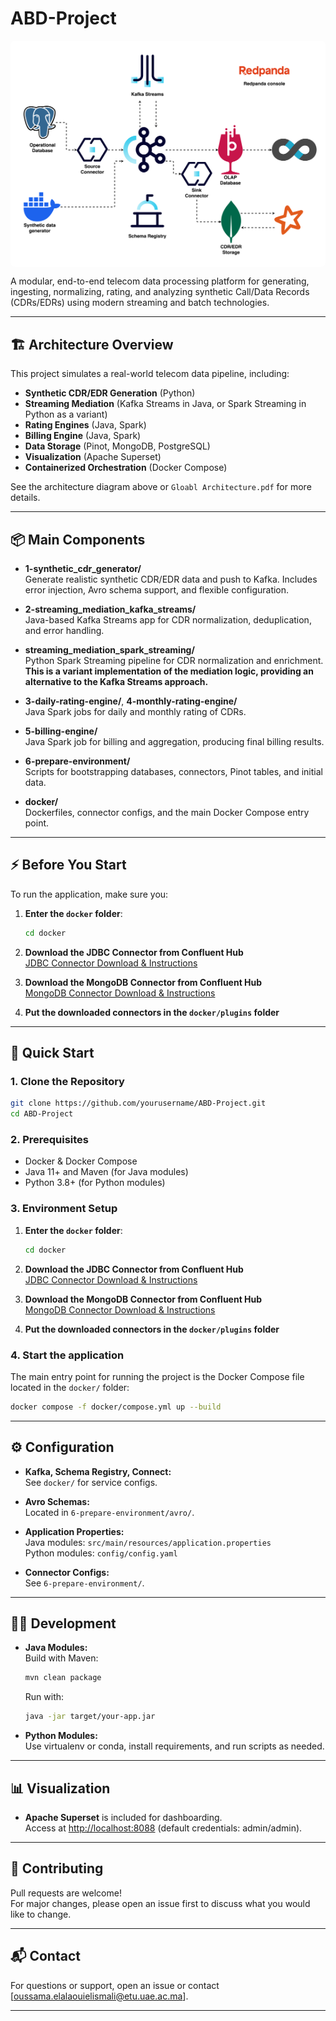 # ABD-Project

<div align="center" style="background: white; padding: 1em; border-radius: 8px;">
  <img src="./Global Architecture.svg" alt="Global Architecture Diagram" width="800"/>
</div>

A modular, end-to-end telecom data processing platform for generating, ingesting, normalizing, rating, and analyzing synthetic Call/Data Records (CDRs/EDRs) using modern streaming and batch technologies.

---

## 🏗️ Architecture Overview

This project simulates a real-world telecom data pipeline, including:

- **Synthetic CDR/EDR Generation** (Python)
- **Streaming Mediation** (Kafka Streams in Java, or Spark Streaming in Python as a variant)
- **Rating Engines** (Java, Spark)
- **Billing Engine** (Java, Spark)
- **Data Storage** (Pinot, MongoDB, PostgreSQL)
- **Visualization** (Apache Superset)
- **Containerized Orchestration** (Docker Compose)

See the architecture diagram above or `Gloabl Architecture.pdf` for more details.

---

## 📦 Main Components

- **1-synthetic_cdr_generator/**  
  Generate realistic synthetic CDR/EDR data and push to Kafka. Includes error injection, Avro schema support, and flexible configuration.

- **2-streaming_mediation_kafka_streams/**  
  Java-based Kafka Streams app for CDR normalization, deduplication, and error handling. 

- **streaming_mediation_spark_streaming/**  
  Python Spark Streaming pipeline for CDR normalization and enrichment. **This is a variant implementation of the mediation logic, providing an alternative to the Kafka Streams approach.**

- **3-daily-rating-engine/**, **4-monthly-rating-engine/**  
  Java Spark jobs for daily and monthly rating of CDRs.

- **5-billing-engine/**  
  Java Spark job for billing and aggregation, producing final billing results.

- **6-prepare-environment/**  
  Scripts for bootstrapping databases, connectors, Pinot tables, and initial data.

- **docker/**  
  Dockerfiles, connector configs, and the main Docker Compose entry point.

---

## ⚡️ Before You Start

To run the application, make sure you:

1. **Enter the `docker` folder**:
   ```bash
   cd docker
   ```
2. **Download the JDBC Connector from Confluent Hub**  
   [JDBC Connector Download & Instructions](https://www.confluent.io/hub/confluentinc/kafka-connect-jdbc)

3. **Download the MongoDB Connector from Confluent Hub**  
   [MongoDB Connector Download & Instructions](https://www.confluent.io/hub/mongodb/kafka-connect-mongodb)

4. **Put the downloaded connectors in the `docker/plugins` folder**

---

## 🚀 Quick Start

### 1. Clone the Repository

```bash
git clone https://github.com/yourusername/ABD-Project.git
cd ABD-Project
```

### 2. Prerequisites

- Docker & Docker Compose
- Java 11+ and Maven (for Java modules)
- Python 3.8+ (for Python modules)

### 3. Environment Setup

1. **Enter the `docker` folder**:
   ```bash
   cd docker
   ```
2. **Download the JDBC Connector from Confluent Hub**  
   [JDBC Connector Download & Instructions](https://www.confluent.io/hub/confluentinc/kafka-connect-jdbc)

3. **Download the MongoDB Connector from Confluent Hub**  
   [MongoDB Connector Download & Instructions](https://www.confluent.io/hub/mongodb/kafka-connect-mongodb)

4. **Put the downloaded connectors in the `docker/plugins` folder**

### 4. Start the application

The main entry point for running the project is the Docker Compose file located in the `docker/` folder:

```bash
docker compose -f docker/compose.yml up --build
```

---

## ⚙️ Configuration

- **Kafka, Schema Registry, Connect:**  
  See `docker/` for service configs.

- **Avro Schemas:**  
  Located in `6-prepare-environment/avro/`.

- **Application Properties:**  
  Java modules: `src/main/resources/application.properties`  
  Python modules: `config/config.yaml`

- **Connector Configs:**  
  See `6-prepare-environment/`.

---

## 🧑‍💻 Development

- **Java Modules:**  
  Build with Maven:
  ```bash
  mvn clean package
  ```
  Run with:
  ```bash
  java -jar target/your-app.jar
  ```

- **Python Modules:**  
  Use virtualenv or conda, install requirements, and run scripts as needed.

---

## 📊 Visualization

- **Apache Superset** is included for dashboarding.  
  Access at [http://localhost:8088](http://localhost:8088) (default credentials: admin/admin).

---

## 🤝 Contributing

Pull requests are welcome!  
For major changes, please open an issue first to discuss what you would like to change.

---

## 📬 Contact

For questions or support, open an issue or contact [oussama.elalaouielismali@etu.uae.ac.ma].

--- 